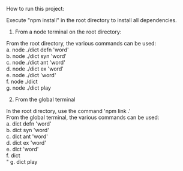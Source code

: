How to run this project:<br/>

Execute "npm install" in the root directory to install all dependencies.<br/>

1. From a node terminal on the root directory:<br/>

From the root directory, the various commands can be used:<br/>
a. node ./dict defn 'word'<br/>
b. node ./dict syn 'word'<br/>
c. node ./dict ant 'word'<br/>
d. node ./dict ex 'word'<br/>
e. node ./dict 'word'<br/>
f. node ./dict<br/>
g. node ./dict play<br/>

2. From the global terminal<br/>

In the root directory, use the command 'npm link .'<br/>
From the global terminal, the various commands can be used:<br/>
a. dict defn 'word'<br/>
b. dict syn 'word'<br/>
c. dict ant 'word'<br/>
d. dict ex 'word'<br/>
e. dict 'word'<br/>
f. dict<br/>"
g. dict play<br/>